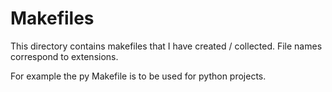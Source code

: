 # Makefiles

This directory contains makefiles that I have created / collected.
File names correspond to extensions. 

For example the py Makefile is to be used for python projects.
